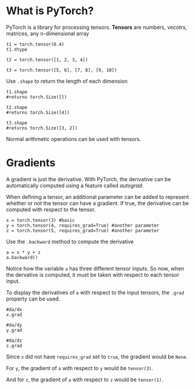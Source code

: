 # What is PyTorch?

PyTorch is a library for processing tensors. 
**Tensors** are numbers, vecotrs, matrices, any n-dimensional array

```
t1 = torch.tensor(0.4)
t1.dtype

t2 = torch.tensor([1, 2, 3, 4])

t3 = torch.tensor([5, 6], [7, 8], [9, 10])
```

Use `.shape` to return the length of each dimension
```
t1.shape
#returns torch.Size([])

t2.shape
#returns torch.Size([4])

t3.shape
#returns torch.Size([3, 2])
```
Normal arithmetic operations can be used with tensors.

# Gradients
A gradient is just the derivative. With PyTorch, the derivative can be automatically computed using a feature called *autograd*.

When defining a tensor, an additional parameter can be added to represent whether or not the tensor can have a gradient. If true, the derivative can be computed with respect to the tensor.

```
x = torch.tensor(3) #basic
y = torch.tensor(4, requires_grad=True) #another parameter
z = torch.tensor(5, requires_grad=True) #another parameter
```

Use the `.backward` method to compute the derivative

```
a = x * y + z
a.backward()
```
Notice how the variable `a` has three different tensor inputs. So now, when the dervative is computed, it must be taken with respect to each tensor input.

To display the derivatives of `a` with respect to the input tensors, the `.grad` property can be used.

```
#da/dx
x.grad

#da/dy
y.grad

#da/dz
z.grad
```
Since `x` did not have `requires_grad` set to `true`, the gradient would be `None`.

For `y`, the gradient of `a` with respect to `y` would be `tensor(3)`. 

And for `z`, the gradient of `a` with respect to `z` would be `tensor(1)`.
